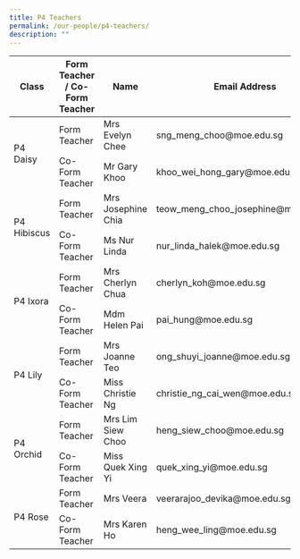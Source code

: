 ```yaml
---
title: P4 Teachers
permalink: /our-people/p4-teachers/
description: ""
---
```

<table>
<thead>
  <tr>
    <th>Class</th>
    <th>Form Teacher / Co-Form Teacher</th>
    <th>Name</th>
    <th>Email Address</th>
  </tr>
</thead>
<tbody>
  <tr>
    <td rowspan="2">P4 Daisy</td>
    <td>Form Teacher</td>
    <td>Mrs Evelyn Chee</td>
    <td>sng_meng_choo@moe.edu.sg</td>
  </tr>
  <tr>
    <td>Co-Form Teacher</td>
    <td>Mr Gary Khoo</td>
    <td>khoo_wei_hong_gary@moe.edu.sg</td>
  </tr>
  <tr>
    <td rowspan="2">P4 Hibiscus      </td>
    <td>Form Teacher</td>
    <td>Mrs Josephine Chia</td>
    <td>teow_meng_choo_josephine@moe.edu.sg</td>
  </tr>
  <tr>
    <td>Co-Form Teacher</td>
    <td>Ms Nur Linda</td>
    <td>nur_linda_halek@moe.edu.sg</td>
  </tr>
  <tr>
    <td rowspan="2">P4 Ixora</td>
    <td>Form Teacher</td>
    <td>Mrs Cherlyn Chua</td>
    <td>cherlyn_koh@moe.edu.sg</td>
  </tr>
  <tr>
    <td>Co-Form Teacher</td>
    <td>Mdm Helen Pai</td>
    <td>pai_hung@moe.edu.sg</td>
  </tr>
  <tr>
    <td rowspan="2">P4 Lily</td>
    <td>Form Teacher</td>
    <td>Mrs Joanne Teo</td>
    <td>ong_shuyi_joanne@moe.edu.sg</td>
  </tr>
  <tr>
    <td>Co-Form Teacher</td>
    <td>Miss Christie Ng</td>
    <td>christie_ng_cai_wen@moe.edu.sg</td>
  </tr>
  <tr>
    <td rowspan="2">P4 Orchid</td>
    <td>Form Teacher</td>
    <td>Mrs Lim Siew Choo</td>
    <td>heng_siew_choo@moe.edu.sg</td>
  </tr>
  <tr>
    <td>Co-Form Teacher</td>
    <td>Miss Quek Xing Yi</td>
    <td>quek_xing_yi@moe.edu.sg</td>
  </tr>
  <tr>
    <td rowspan="2">P4 Rose</td>
    <td>Form Teacher</td>
    <td>Mrs Veera</td>
    <td>veerarajoo_devika@moe.edu.sg</td>
  </tr>
  <tr>
    <td>Co-Form Teacher</td>
    <td>Mrs Karen Ho</td>
    <td>heng_wee_ling@moe.edu.sg</td>
  </tr>
</tbody>
</table>